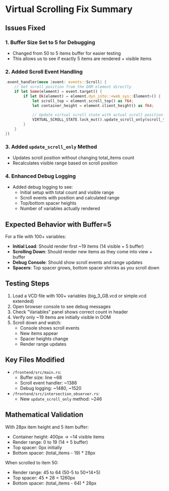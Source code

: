 # Virtual Scrolling Fix Summary

## Issues Fixed

### 1. **Buffer Size Set to 5 for Debugging** 
- Changed from 50 to 5 items buffer for easier testing
- This allows us to see if exactly 5 items are rendered + visible items

### 2. **Added Scroll Event Handling**
```rust
.event_handler(move |event: events::Scroll| {
    // Get scroll position from the DOM element directly
    if let Some(element) = event.target() {
        if let Ok(element) = element.dyn_into::<web_sys::Element>() {
            let scroll_top = element.scroll_top() as f64;
            let container_height = element.client_height() as f64;
            
            // Update virtual scroll state with actual scroll position
            VIRTUAL_SCROLL_STATE.lock_mut().update_scroll_only(scroll_top, container_height);
        }
    }
})
```

### 3. **Added `update_scroll_only` Method**
- Updates scroll position without changing total_items count
- Recalculates visible range based on scroll position

### 4. **Enhanced Debug Logging**
- Added debug logging to see:
  - Initial setup with total count and visible range
  - Scroll events with position and calculated range
  - Top/bottom spacer heights
  - Number of variables actually rendered

## Expected Behavior with Buffer=5

For a file with 100+ variables:
- **Initial Load**: Should render first ~19 items (14 visible + 5 buffer)
- **Scrolling Down**: Should render new items as they come into view + buffer
- **Debug Console**: Should show scroll events and range updates
- **Spacers**: Top spacer grows, bottom spacer shrinks as you scroll down

## Testing Steps

1. Load a VCD file with 100+ variables (big_3_GB.vcd or simple.vcd extended)
2. Open browser console to see debug messages
3. Check "Variables" panel shows correct count in header
4. Verify only ~19 items are initially visible in DOM
5. Scroll down and watch:
   - Console shows scroll events
   - New items appear
   - Spacer heights change
   - Render range updates

## Key Files Modified

- `/frontend/src/main.rs`: 
  - Buffer size: line ~68
  - Scroll event handler: ~1386
  - Debug logging: ~1480, ~1520
- `/frontend/src/intersection_observer.rs`:
  - New `update_scroll_only` method: ~246

## Mathematical Validation

With 28px item height and 5 item buffer:
- Container height: 400px → ~14 visible items
- Render range: 0 to 19 (14 + 5 buffer)
- Top spacer: 0px initially
- Bottom spacer: (total_items - 19) * 28px

When scrolled to item 50:
- Render range: 45 to 64 (50-5 to 50+14+5)
- Top spacer: 45 * 28 = 1260px
- Bottom spacer: (total_items - 64) * 28px